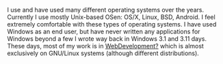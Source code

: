 <div id="wikitext">

I use and have used many different operating systems over the years.
Currently I use mostly Unix-based OSen: OS/X, Linux, BSD, Android. I
feel extremely comfortable with these types of operating systems. I have
used Windows as an end user, but have never written any applications for
Windows beyond a few I wrote way back in Windows 3.1 and 3.11 days.
These days, most of my work is in
[WebDevelopment](http://wiki.tamouse.org?n=Technology.WebDevelopment?action=edit)[?](http://wiki.tamouse.org?n=Technology.WebDevelopment?action=edit)
which is almost exclusively on GNU/Linux systems (although different
distributions).

</div>
